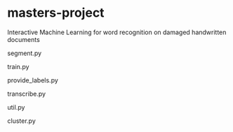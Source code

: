 # masters-project
Interactive Machine Learning for word recognition on damaged handwritten documents


segment.py

train.py

provide_labels.py

transcribe.py

util.py

cluster.py